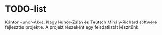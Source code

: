 # TODO-list
Kántor Hunor-Ákos, Nagy Hunor-Zalán és Teutsch Mihály-Richárd softwere fejlesztés projektje.
A projekt részeként egy feladatlistát készítünk.
